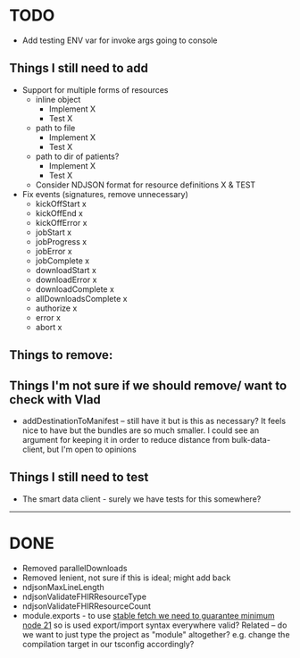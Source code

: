 # TODO

-   Add testing ENV var for invoke args going to console

## Things I still need to add

-   Support for multiple forms of resources
    -   inline object
        -   Implement X
        -   Test X
    -   path to file
        -   Implement X
        -   Test X
    -   path to dir of patients?
        -   Implement X
        -   Test X
    -   Consider NDJSON format for resource definitions X & TEST
-   Fix events (signatures, remove unnecessary)
    -   kickOffStart x
    -   kickOffEnd x
    -   kickOffError x
    -   jobStart x
    -   jobProgress x
    -   jobError x
    -   jobComplete x
    -   downloadStart x
    -   downloadError x
    -   downloadComplete x
    -   allDownloadsComplete x
    -   authorize x
    -   error x
    -   abort x

## Things to remove:

## Things I'm not sure if we should remove/ want to check with Vlad

-   addDestinationToManifest – still have it but is this as necessary? It feels nice to have but the bundles are so much smaller. I could see an argument for keeping it in order to reduce distance from bulk-data-client, but I'm open to opinions

## Things I still need to test

-   The smart data client - surely we have tests for this somewhere?

---

# DONE

-   Removed parallelDownloads
-   Removed lenient, not sure if this is ideal; might add back
-   ndjsonMaxLineLength
-   ndjsonValidateFHIRResourceType
-   ndjsonValidateFHIRResourceCount
-   module.exports - to use [stable fetch we need to guarantee minimum node 21](https://nodejs.org/en/blog/announcements/v21-release-announce) so is used export/import syntax everywhere valid? Related – do we want to just type the project as "module" altogether? e.g. change the compilation target in our tsconfig accordingly?
